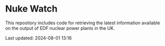 # Nuke Watch

This repository includes code for retrieving the latest information available on the output of EDF nuclear power plants in the UK.

Last updated: 2024-08-01 13:16